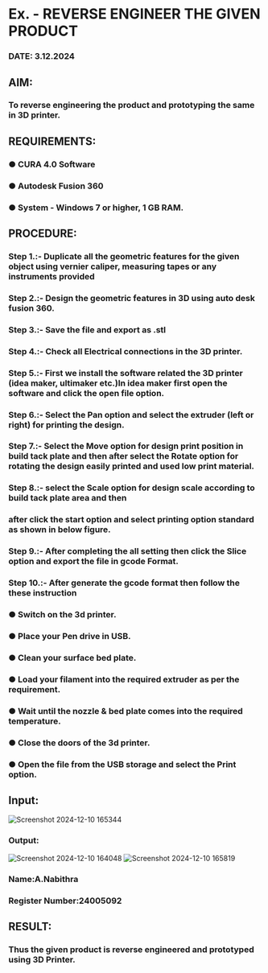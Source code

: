 # Ex.   - REVERSE ENGINEER THE GIVEN PRODUCT

### DATE: 3.12.2024

## AIM: 
### To reverse engineering the product and prototyping the same in 3D printer.

## REQUIREMENTS:
### ●	CURA 4.0 Software
### ●	 Autodesk Fusion 360
### ●	 System - Windows 7 or higher, 1 GB RAM.

## PROCEDURE:
### Step 1.:- Duplicate all the geometric features for the given object using vernier caliper, measuring tapes or any instruments provided
### Step 2.:- Design the geometric features in 3D using auto desk fusion 360.
### Step 3.:- Save the file and export as .stl
### Step 4.:- Check all Electrical connections in the 3D printer.
### Step 5.:- First we install the software related the 3D printer (idea maker, ultimaker etc.)In idea maker first open the software and click the open file option.
### Step 6.:- Select the Pan option and select the extruder (left or right) for printing the design.
### Step 7.:- Select the Move option for design print position in build tack plate and then after select the Rotate option for rotating the design easily printed and used low print material.
### Step 8.:- select the Scale option for design scale according to build tack plate area and then
### after click the start option and select printing option standard as shown in below figure.
### Step 9.:- After completing the all setting then click the Slice option and export the file in gcode Format.
### Step 10.:- After generate the gcode format then follow the these instruction 
  ###   ●	Switch on the 3d printer.
  ###   ●	Place your Pen drive in USB.
  ###   ●	Clean your surface bed plate.
  ###   ●	Load your filament into the required extruder as per the requirement.
  ###   ●	Wait until the nozzle & bed plate comes into the required temperature.
  ###   ●	Close the doors of the 3d printer.
  ###   ●	Open the file from the USB storage and select the Print option.

## Input:
![Screenshot 2024-12-10 165344](https://github.com/user-attachments/assets/f29be99f-f8f9-4bf6-81e6-6c2da424e664)

### Output:
![Screenshot 2024-12-10 164048](https://github.com/user-attachments/assets/a5b47593-a36e-474c-a1ea-f06cdc6699d7)
![Screenshot 2024-12-10 165819](https://github.com/user-attachments/assets/9ead60b2-4662-4fe7-92d1-c545bb7d3a3c)

### Name:A.Nabithra
### Register Number:24005092

## RESULT:
###   Thus the given product is reverse engineered and prototyped using 3D Printer.
